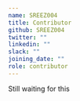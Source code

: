 ```yaml
---
name: SREEZ004
title: Contributor
github: SREEZ004
twitter: ""
linkedin: ""
slack: ""
joining_date: ""
role: contributor
---
```


Still waiting for this
